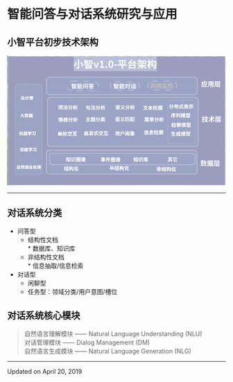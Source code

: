 # 智能问答与对话系统研究与应用
## 小智平台初步技术架构　
![小智平台](./image/SS.png)  

---
## 对话系统分类  
- 问答型  
  + 结构性文档  
        * 数据库、知识库  
  + 非结构性文档  
        * 信息抽取/信息检索
- 对话型
   + 闲聊型
   + 任务型：领域分类/用户意图/槽位  
## 对话系统核心模块
> 自然语言理解模块 —— Natural Language Understanding (NLU)  
> 对话管理模块 —— Dialog Management (DM)  
> 自然语言生成模块 —— Natural Language Generation (NLG)  

---
Updated on April 20, 2019


